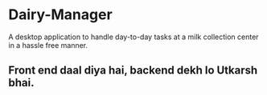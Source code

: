 # Dairy-Manager
A desktop application to handle day-to-day tasks at a milk collection center in a hassle free manner.
## Front end daal diya hai, backend dekh lo Utkarsh bhai.
